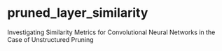 # pruned_layer_similarity
Investigating Similarity Metrics for Convolutional Neural Networks in the Case of Unstructured Pruning
